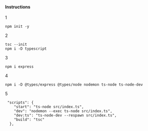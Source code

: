 #### Instructions

1
```
npm init -y
```
2
```
tsc --init
npm i -D typescript
```

3
```
npm i express
```

4
```
npm i -D @types/express @types/node nodemon ts-node ts-node-dev
```

5
```
 "scripts": {
    "start": "ts-node src/index.ts",
    "dev": "nodemon --exec ts-node src/index.ts",
    "dev:ts": "ts-node-dev --respawn src/index.ts",
    "build": "tsc"
  },
  ```